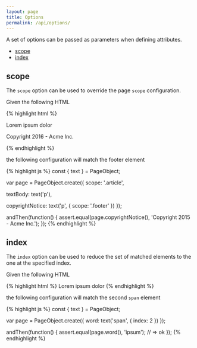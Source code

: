 ```yaml
---
layout: page
title: Options
permalink: /api/options/
---
```


A set of options can be passed as parameters when defining attributes.

* [scope](#scope)
* [index](#index)

## scope

The `scope` option can be used to override the page `scope` configuration.

Given the following HTML

{% highlight html %}
<div class="article">
  <p>Lorem ipsum dolor</p>
</div>
<div class="footer">
  <p>Copyright 2016 - Acme Inc.</p>
</p>
{% endhighlight %}

the following configuration will match the footer element

{% highlight js %}
const { text } = PageObject;

var page = PageObject.create({
  scope: '.article',

  textBody: text('p'),

  copyrightNotice: text('p', { scope: '.footer' })
});

andThen(function() {
  assert.equal(page.copyrightNotice(), 'Copyright 2015 - Acme Inc.');
});
{% endhighlight %}

## index

The `index` option can be used to reduce the set of matched elements to the one at the specified index.

Given the following HTML

{% highlight html %}
<span>Lorem</span>
<span>ipsum</span>
<span>dolor</span>
{% endhighlight %}

the following configuration will match the second `span` element

{% highlight js %}
const { text } = PageObject;

var page = PageObject.create({
  word: text('span', { index: 2 })
});

andThen(function() {
  assert.equal(page.word(), 'ipsum'); // => ok
});
{% endhighlight %}

